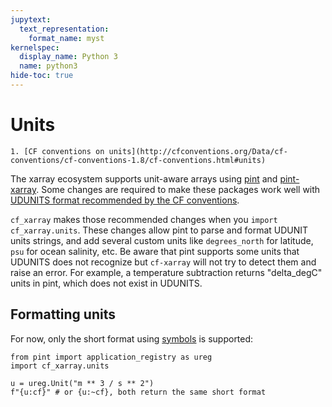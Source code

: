 ```yaml
---
jupytext:
  text_representation:
    format_name: myst
kernelspec:
  display_name: Python 3
  name: python3
hide-toc: true
---
```


# Units

```{seealso}
1. [CF conventions on units](http://cfconventions.org/Data/cf-conventions/cf-conventions-1.8/cf-conventions.html#units)
```

The xarray ecosystem supports unit-aware arrays using  [pint](https://pint.readthedocs.io) and [pint-xarray](https://pint-xarray.readthedocs.io). Some changes are required to make these packages work well with [UDUNITS format recommended by the CF conventions](http://cfconventions.org/Data/cf-conventions/cf-conventions-1.8/cf-conventions.html#units).

`cf_xarray` makes those recommended changes when you `import cf_xarray.units`. These changes allow pint to parse and format UDUNIT units strings, and add several custom units like `degrees_north` for latitude, `psu` for ocean salinity, etc.  Be aware that pint supports some units that UDUNITS does not recognize but `cf-xarray` will not try to detect them and raise an error. For example, a temperature subtraction returns "delta_degC" units in pint, which does not exist in UDUNITS.

## Formatting units

For now, only the short format using [symbols](https://docs.unidata.ucar.edu/udunits/current/udunits2lib.html#Syntax) is supported:

```{code-cell}
from pint import application_registry as ureg
import cf_xarray.units

u = ureg.Unit("m ** 3 / s ** 2")
f"{u:cf}" # or {u:~cf}, both return the same short format
```
